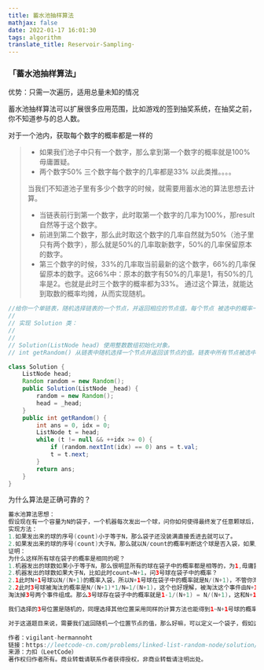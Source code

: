 ```yaml
---
title: 蓄水池抽样算法
mathjax: false
date: 2022-01-17 16:01:30
tags: algorithm
translate_title: Reservoir-Sampling·
---
```


### 「蓄水池抽样算法」

优势：只需一次遍历，适用总量未知的情况

蓄水池抽样算法可以扩展很多应用范围，比如游戏的签到抽奖系统，在抽奖之前，你不知道参与的总人数。



对于一个池内，获取每个数字的概率都是一样的

>- 如果我们池子中只有一个数字，那么拿到第一个数字的概率就是100%毋庸置疑。
>- 两个数字50% 三个数字每个数字的几率都是33% 以此类推。。。。
>
>当我们不知道池子里有多少个数字的时候，就需要用蓄水池的算法思想去计算。
>
>- 当链表前行到第一个数字，此时取第一个数字的几率为100%，那result自然等于这个数字。
>- 前进到第二个数字，那么此时取这个数字的几率自然就为50%（池子里只有两个数字），那么就是50%的几率取新数字，50%的几率保留原本的数字。
>- 第三个数字的时候，33%的几率取当前最新的这个数字，66%的几率保留原本的数字。这66%中：原本的数字有50%的几率是1，有50%的几率是2。也就是此时三个数字的概率都为33%。 通过这个算法，就能达到取数的概率均摊，从而实现随机。

```java
//给你一个单链表，随机选择链表的一个节点，并返回相应的节点值。每个节点 被选中的概率一样 。
//
// 实现 Solution 类：
//
//
// Solution(ListNode head) 使用整数数组初始化对象。
// int getRandom() 从链表中随机选择一个节点并返回该节点的值。链表中所有节点被选中的概率相等。
```

```java
class Solution {
    ListNode head;
    Random random = new Random();
    public Solution(ListNode _head) {
        random = new Random();
        head = _head;
    }
    public int getRandom() {
        int ans = 0, idx = 0;
        ListNode t = head;
        while (t != null && ++idx >= 0) {
            if (random.nextInt(idx) == 0) ans = t.val;
            t = t.next;
        }
        return ans;
    }
}
```



为什么算法是正确可靠的？

```java
蓄水池算法思想：
假设现在有一个容量为N的袋子，一个机器每次发出一个球，问你如何使得最终发了任意颗球后，所有球在袋子中的几率相等？
实现方法：
1.如果发出来的球的序号(count)小于等于N，那么袋子还没装满直接丢进去就可以了。
2.如果发出来的球的序号(count)大于N，那么就以N/count的概率判断这个球是否入袋，如果入袋就以1/N的概率随机淘汰掉袋子中的某个位置的球。这里的袋子在代码实现中就是数组，所以就是随机淘汰掉0~N-1下标位置的球。
证明：
为什么这样所有球在袋子的概率是相同的呢？
1.机器发出的球数如果小于等于N，那么很明显所有的球在袋子中的概率都是相等的，为1,毋庸置疑。
2.机器发出的球数如果大于N，比如此时count=N+1，问3号球在袋子中的概率？
2.1此时N+1号球以N/(N+1)的概率入袋，所以N+1号球在袋子中的概率就是N/(N+1)，不管你淘汰哪个，反正我是进去了
2.2此时3号球被淘汰的概率是N/(N+1)*1/N=1/(N+1)，这个也好理解，被淘汰这个事件由N+1能够进入袋子和1/N的概率正好
淘汰掉3号两个事件组成。那么3号球存在袋子中的概率就是1-1/(N+1) = N/(N+1)，这和N+1号球是相同的。

我们选择的3号位置是随机的，同理选择其他位置采用同样的计算方法也能得到1~N+1号球的概率都是相同的，而且是N/(N+1)。所以蓄水池算法正确。

对于这道题目来说，需要我们返回随机一个位置节点的值，那么好嘛，可以定义一个袋子，假如这个袋子容量就是1，那么每次从袋子中淘汰的概率都是1，因为就一个元素，所以必定淘汰它。只要将所有节点都判断一遍，最后袋子里剩下的不就是随机节点的值吗。

作者：vigilant-hermannoht
链接：https://leetcode-cn.com/problems/linked-list-random-node/solution/xu-shui-chi-suan-fa-zheng-ming-wei-shi-y-xwzn/
来源：力扣（LeetCode）
著作权归作者所有。商业转载请联系作者获得授权，非商业转载请注明出处。
```

